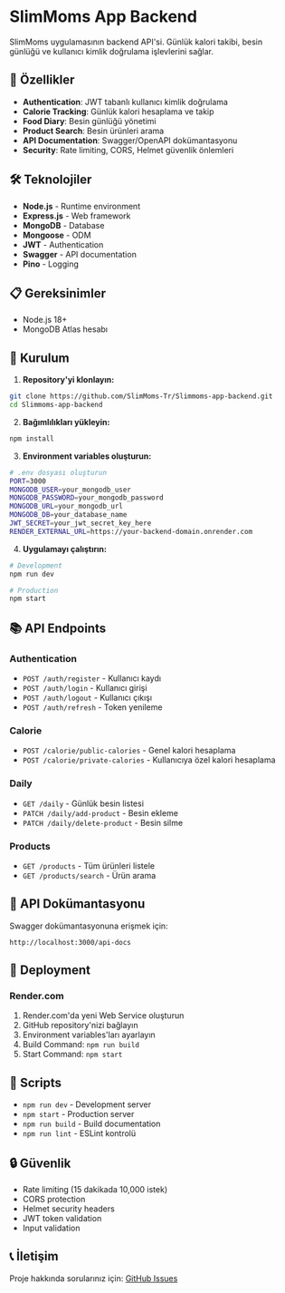 # SlimMoms App Backend

SlimMoms uygulamasının backend API'si. Günlük kalori takibi, besin günlüğü ve kullanıcı kimlik doğrulama işlevlerini sağlar.

## 🚀 Özellikler

- **Authentication**: JWT tabanlı kullanıcı kimlik doğrulama
- **Calorie Tracking**: Günlük kalori hesaplama ve takip
- **Food Diary**: Besin günlüğü yönetimi
- **Product Search**: Besin ürünleri arama
- **API Documentation**: Swagger/OpenAPI dokümantasyonu
- **Security**: Rate limiting, CORS, Helmet güvenlik önlemleri

## 🛠️ Teknolojiler

- **Node.js** - Runtime environment
- **Express.js** - Web framework
- **MongoDB** - Database
- **Mongoose** - ODM
- **JWT** - Authentication
- **Swagger** - API documentation
- **Pino** - Logging

## 📋 Gereksinimler

- Node.js 18+
- MongoDB Atlas hesabı

## 🔧 Kurulum

1. **Repository'yi klonlayın:**

```bash
git clone https://github.com/SlimMoms-Tr/Slimmoms-app-backend.git
cd Slimmoms-app-backend
```

2. **Bağımlılıkları yükleyin:**

```bash
npm install
```

3. **Environment variables oluşturun:**

```bash
# .env dosyası oluşturun
PORT=3000
MONGODB_USER=your_mongodb_user
MONGODB_PASSWORD=your_mongodb_password
MONGODB_URL=your_mongodb_url
MONGODB_DB=your_database_name
JWT_SECRET=your_jwt_secret_key_here
RENDER_EXTERNAL_URL=https://your-backend-domain.onrender.com
```

4. **Uygulamayı çalıştırın:**

```bash
# Development
npm run dev

# Production
npm start
```

## 📚 API Endpoints

### Authentication

- `POST /auth/register` - Kullanıcı kaydı
- `POST /auth/login` - Kullanıcı girişi
- `POST /auth/logout` - Kullanıcı çıkışı
- `POST /auth/refresh` - Token yenileme

### Calorie

- `POST /calorie/public-calories` - Genel kalori hesaplama
- `POST /calorie/private-calories` - Kullanıcıya özel kalori hesaplama

### Daily

- `GET /daily` - Günlük besin listesi
- `PATCH /daily/add-product` - Besin ekleme
- `PATCH /daily/delete-product` - Besin silme

### Products

- `GET /products` - Tüm ürünleri listele
- `GET /products/search` - Ürün arama

## 📖 API Dokümantasyonu

Swagger dokümantasyonuna erişmek için:

```
http://localhost:3000/api-docs
```

## 🚀 Deployment

### Render.com

1. Render.com'da yeni Web Service oluşturun
2. GitHub repository'nizi bağlayın
3. Environment variables'ları ayarlayın
4. Build Command: `npm run build`
5. Start Command: `npm start`

## 📝 Scripts

- `npm run dev` - Development server
- `npm start` - Production server
- `npm run build` - Build documentation
- `npm run lint` - ESLint kontrolü

## 🔒 Güvenlik

- Rate limiting (15 dakikada 10,000 istek)
- CORS protection
- Helmet security headers
- JWT token validation
- Input validation

## 📞 İletişim

Proje hakkında sorularınız için: [GitHub Issues](https://github.com/SlimMoms-Tr/Slimmoms-app-backend/issues)
